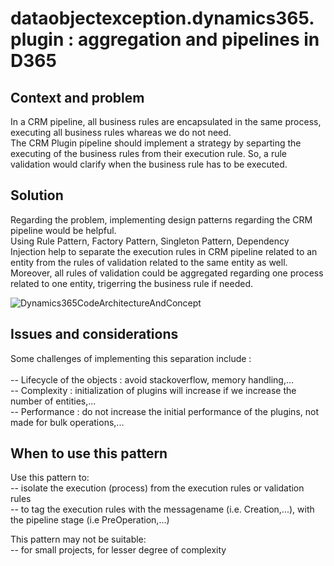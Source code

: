 # dataobjectexception.dynamics365.plugin : aggregation and pipelines in D365

## Context and problem

In a CRM pipeline, all business rules are encapsulated in the same process, executing all business rules whareas we do not need.<br/>
The CRM Plugin pipeline should implement a strategy by separting the executing of the business rules from their execution rule. So, a rule validation would clarify when the business rule has to be executed.

## Solution

Regarding the problem, implementing design patterns regarding the CRM pipeline would be helpful.<br/>
Using Rule Pattern, Factory Pattern, Singleton Pattern, Dependency Injection help to separate the execution rules in CRM pipeline related to an entity from the rules of validation related to the same entity as well.<br/>
Moreover, all rules of validation could be aggregated regarding one process related to one entity, trigerring the business rule if needed.  

![Dynamics365CodeArchitectureAndConcept](https://github.com/thierry-sinassamy/objectexception.dynamics365.plugin/blob/master/Dynamics365CodeArchitectureAndConcept.png)

## Issues and considerations

Some challenges of implementing this separation include : <br/>
<br/>
-- Lifecycle of the objects : avoid stackoverflow, memory handling,...<br/>
-- Complexity : initialization of plugins will increase if we increase the number of entities,...<br/>
-- Performance : do not increase the initial performance of the plugins, not made for bulk operations,...<br/>

## When to use this pattern

Use this pattern to:<br/>
-- isolate the execution (process) from the execution rules or validation rules <br/>
-- to tag the execution rules with the messagename (i.e. Creation,...), with the pipeline stage (i.e PreOperation,...)<br/>

This pattern may not be suitable:<br/>
-- for small projects, for lesser degree of complexity<br/>
